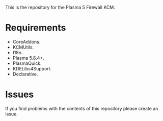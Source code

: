 This is the repository for the Plasma 5 Firewall KCM.

# Requirements
- CoreAddons.
- KCMUtils.
- I18n.
- Plasma 5.8.4+.
- PlasmaQuick.
- KDELibs4Support.
- Declarative.

# Issues
If you find problems with the contents of this repository please create an issue.

